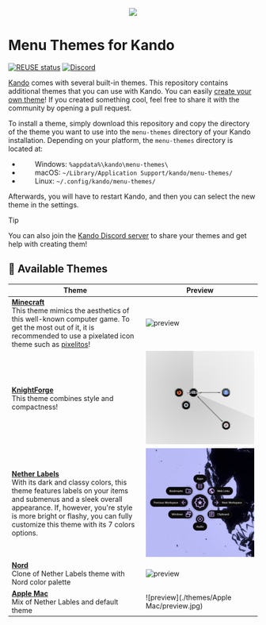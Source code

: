 <!--
SPDX-FileCopyrightText: Simon Schneegans <code@simonschneegans.de>
SPDX-License-Identifier: CC-BY-4.0
-->

<p align="center">
  <img src="banner.png" />
</p>

# Menu Themes for Kando

[![REUSE status](https://api.reuse.software/badge/github.com/kando-menu/menu-themes)](https://api.reuse.software/info/github.com/kando-menu/menu-themes)
[![Discord](https://img.shields.io/discord/1124300911574003732?logo=discord&label=Discord&color=%235865f2)](https://discord.gg/hZwbVSDkhy)

[Kando](https://github.com/kando-menu/kando) comes with several built-in themes.
This repository contains additional themes that you can use with Kando.
You can easily [create your own theme](https://kando.menu/create-menu-themes/)!
If you created something cool, feel free to share it with the community by opening a pull request.

To install a theme, simply download this repository and copy the directory of the theme you want to use into the `menu-themes` directory of your Kando installation.
Depending on your platform, the `menu-themes` directory is located at:

- <img height="14" width="26" src="https://upload.wikimedia.org/wikipedia/commons/c/c4/Windows_logo_-_2021_%28Black%29.svg" /> Windows: `%appdata%\kando\menu-themes\`
- <img height="14" width="26" src="https://cdn.simpleicons.org/apple" /> macOS: `~/Library/Application Support/kando/menu-themes/`
- <img height="14" width="26" src="https://cdn.simpleicons.org/linux/black" /> Linux: `~/.config/kando/menu-themes/`

Afterwards, you will have to restart Kando, and then you can select the new theme in the settings.

> [!TIP]
> You can also join the [Kando Discord server](https://discord.gg/hZwbVSDkhy) to share your themes and get help with creating them!

## :art: Available Themes

| Theme                                                                                                                                                                                                                                                                                    | Preview                                        |
| ---------------------------------------------------------------------------------------------------------------------------------------------------------------------------------------------------------------------------------------------------------------------------------------- | ---------------------------------------------- |
| [**Minecraft**](./themes/minecraft)<br>This theme mimics the aesthetics of this well-known computer game. To get the most out of it, it is recommended to use a pixelated icon theme such as [pixelitos](https://github.com/ItzSelenux/pixelitos-icon-theme)!                            | ![preview](./themes/minecraft/preview.jpg)     |
| [**KnightForge**](./themes/knight-forge/)<br>This theme combines style and compactness!                                                                                                                                                                                                  | ![preview](./themes/knight-forge/preview.jpg)  |
| [**Nether Labels**](./themes/nether-labels/)<br>With its dark and classy colors, this theme features labels on your items and submenus and a sleek overall appearance. If, however, you're style is more bright or flashy, you can fully customize this theme with its 7 colors options. | ![preview](./themes/nether-labels/preview.jpg) |
| [**Nord**](./themes/nord/)<br>Clone of Nether Labels theme with Nord color palette                                                                                                                                                                                                       | ![preview](./themes/nord/preview.jpg)          |
| [**Apple Mac**](./themes/nord/)<br>Mix of Nether Lables and default theme                                                                                                                                                                                                       | ![preview](./themes/Apple Mac/preview.jpg)          |
